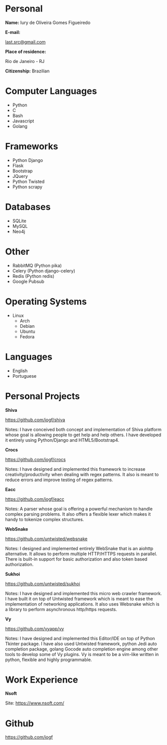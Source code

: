 Personal
========

**Name:** 
Iury de Oliveira Gomes Figueiredo

**E-mail:** 

last.src@gmail.com

**Place of residence:** 

Rio de Janeiro - RJ

**Citizenship:** 
Brazilian

Computer Languages
==================

- Python 
- C
- Bash
- Javascript 
- Golang

Frameworks
==========

- Python Django
- Flask
- Bootstrap
- JQuery
- Python Twisted
- Python scrapy

Databases
=========

- SQLite
- MySQL
- Neo4j

Other 
=====

- RabbitMQ (Python pika)
- Celery (Python django-celery)
- Redis (Python redis)
- Google Pubsub

Operating Systems
=================

- Linux 
    - Arch
    - Debian
    - Ubuntu
    - Fedora

Languages
=========

- English 
- Portuguese 

Personal Projects
=================

**Shiva**

https://github.com/iogf/shiva

Notes: I have conceived both concept and implementation of Shiva platform whose goal
is allowing people to get help and help others. I have developed it entirely using
Python/Django and HTML5/Bootstrap4.

**Crocs**

https://github.com/iogf/crocs

Notes: I have designed and implemented this framework to
increase creativity/productivity when dealing with regex patterns. It also is meant
to reduce errors and improve testing of regex patterns.

**Eacc**

https://github.com/iogf/eacc

Notes: A parser whose goal is offering a powerful mechanism to handle complex parsing problems.
It also offers a flexible lexer which makes it handy to tokenize complex structures.

**WebSnake**

https://github.com/untwisted/websnake

Notes: I designed and implemented entirely WebSnake that is an aiohttp alternative. It allows
to perform multiple HTTP/HTTPS requests in parallel. There is built-in support for basic authorization
and also token based authorization.


**Sukhoi**

https://github.com/untwisted/sukhoi

Notes: I have designed and implemented this micro web crawler framework.
I have built it on top of Untwisted framework which is meant to ease
the implementation of networking applications. It also uses Websnake
which is a library to perform asynchronous http/https requests.

**Vy**

https://github.com/vyapp/vy

Notes: I have designed and implemented this Editor/IDE on top of
Python Tkinter package. I have also used Untwisted framework, 
python Jedi auto completion package, golang Gocode auto completion engine 
among other tools to develop some of Vy plugins. Vy is meant to be a
vim-like written in python, flexible and highly programmable.


Work Experience
===============

**Nsoft**

Site: https://www.nsoft.com/

Github
======

https://github.com/iogf


